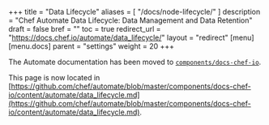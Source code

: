 +++
title = "Data Lifecycle"
aliases = [
    "/docs/node-lifecycle/"
]
description = "Chef Automate Data Lifecycle: Data Management and Data Retention"
draft = false
bref = ""
toc = true
redirect_url = "https://docs.chef.io/automate/data_lifecycle/"
layout = "redirect"
[menu]
  [menu.docs]
    parent = "settings"
    weight = 20
+++

The Automate documentation has been moved to [`components/docs-chef-io`](https://github.com/chef/automate/blob/master/components/docs-chef-io/).

This page is now located in [https://github.com/chef/automate/blob/master/components/docs-chef-io/content/automate/data_lifecycle.md](https://github.com/chef/automate/blob/master/components/docs-chef-io/content/automate/data_lifecycle.md).
